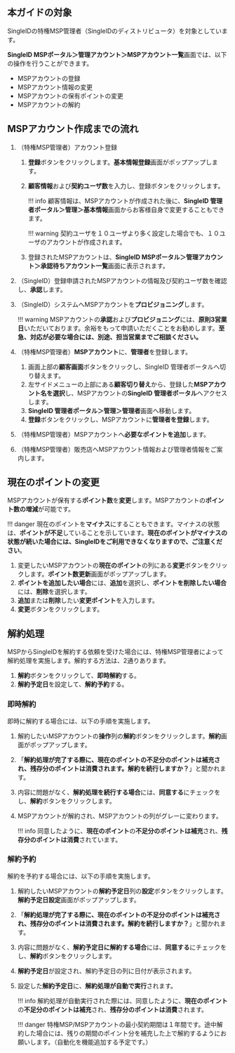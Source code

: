 ## 本ガイドの対象
SingleIDの特権MSP管理者（SingleIDのディストリビュータ）を対象としています。

**SingleID MSPポータル＞管理アカウント＞MSPアカウント一覧**画面では、以下の操作を行うことができます。

* MSPアカウントの登録
* MSPアカウント情報の変更
* MSPアカウントの保有ポイントの変更
* MSPアカウントの解約

## MSPアカウント作成までの流れ
1. （特権MSP管理者）アカウント登録

    1. **登録**ボタンをクリックします。**基本情報登録**画面がポップアップします。
    2. **顧客情報**および**契約ユーザ数**を入力し、登録ボタンをクリックします。

        !!! info
            顧客情報は、MSPアカウントが作成された後に、**SingleID 管理者ポータル＞管理＞基本情報**画面からお客様自身で変更することもできます。
        
        !!! warning
            契約ユーザを１０ユーザより多く設定した場合でも、１０ユーザのアカウントが作成されます。

    3. 登録されたMSPアカウントは、**SingleID MSPポータル＞管理アカウント＞承認待ちアカウント一覧**画面に表示されます。

2. （SingleID）登録申請されたMSPアカウントの情報及び契約ユーザ数を確認し、**承認**します。
3. （SingleID）システムへMSPアカウントを**プロビジョニング**します。

    !!! warning
        MSPアカウントの**承認**および**プロビジョニング**には、**原則3営業日**いただいております。余裕をもって申請いただくことをお勧めします。**至急、対応が必要な場合には、別途、担当営業までご相談ください。**

4. （特権MSP管理者）**MSPアカウント**に、**管理者**を登録します。

    1. 画面上部の**顧客画面**ボタンをクリックし、SingleID 管理者ポータルへ切り替えます。
    2. 左サイドメニューの上部にある**顧客切り替え**から、登録した**MSPアカウント名を選択**し、MSPアカウントの**SingleID 管理者ポータル**へアクセスします。
    3. **SingleID 管理者ポータル＞管理＞管理者**画面へ移動します。
    4. **登録**ボタンをクリックし、MSPアカウントに**管理者を登録**します。

5. （特権MSP管理者）MSPアカウントへ**必要なポイントを追加**します。
6. （特権MSP管理者）販売店へMSPアカウント情報および管理者情報をご案内します。

## 現在のポイントの変更
MSPアカウントが保有する**ポイント数**を**変更**します。MSPアカウントの**ポイント数の増減**が可能です。

!!! danger
    現在のポイントを**マイナス**にすることもできます。マイナスの状態は、**ポイントが不足**していることを示しています。**現在のポイントがマイナスの状態が続いた場合には、SingleIDをご利用できなくなりますので、ご注意ください**。

1. 変更したいMSPアカウントの**現在のポイント**の列にある**変更**ボタンをクリックします。**ポイント数更新**画面がポップアップします。
2. **ポイントを追加したい場合**には、**追加**を選択し、**ポイントを削除したい場合**には、**削除**を選択します。
3. **追加**または**削除**したい**変更ポイント**を入力します。
4. **変更**ボタンをクリックします。

## 解約処理
MSPからSingleIDを解約する依頼を受けた場合には、特権MSP管理者によって解約処理を実施します。解約する方法は、2通りあります。

1. **解約**ボタンをクリックして、**即時解約**する。
2. **解約予定日**を設定して、**解約予約**する。

### 即時解約
即時に解約する場合には、以下の手順を実施します。

1. 解約したいMSPアカウントの**操作**列の**解約**ボタンをクリックします。**解約**画面がポップアップします。
2. 「**解約処理が完了する際に、現在のポイントの不足分のポイントは補充され、残存分のポイントは消費されます。解約を続行しますか？**」と聞かれます。
3. 内容に問題がなく、**解約処理を続行する場合**には、**同意する**にチェックをし、**解約**ボタンをクリックします。
4. MSPアカウントが解約され、MSPアカウントの列がグレーに変わります。

    !!! info
        同意したように、**現在のポイント**の**不足分のポイントは補充**され、**残存分のポイントは消費**されています。

### 解約予約
解約を予約する場合には、以下の手順を実施します。

1. 解約したいMSPアカウントの**解約予定日**列の**設定**ボタンをクリックします。**解約予定日設定**画面がポップアップします。
2. 「**解約処理が完了する際に、現在のポイントの不足分のポイントは補充され、残存分のポイントは消費されます。解約を続行しますか？**」と聞かれます。
3. 内容に問題がなく、**解約予定日に解約する場合**には、**同意する**にチェックをし、**解約**ボタンをクリックします。
4. **解約予定日**が設定され、解約予定日の列に日付が表示されます。
5. 設定した**解約予定日**に、**解約処理が自動で実行**されます。

    !!! info
        解約処理が自動実行された際には、同意したように、**現在のポイント**の**不足分のポイントは補充**され、**残存分のポイントは消費**されます。

    !!! danger
        特権MSP/MSPアカウントの最小契約期間は１年間です。途中解約した場合には、残りの期間のポイント分を補充した上で解約するようにお願いします。（自動化を機能追加する予定です。）